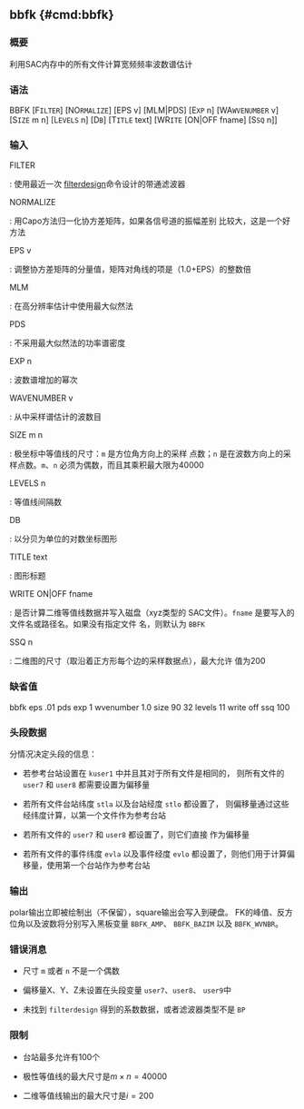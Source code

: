 ## bbfk {#cmd:bbfk}

### 概要

利用SAC内存中的所有文件计算宽频频率波数谱估计

### 语法

BBFK \[F`ILTER`\] \[NO`RMALIZE`\] \[EPS v\] \[MLM|PDS\] \[E`XP` n\]
\[WA`WVENUMBER` v\] \[S`IZE` m n\] \[L`EVELS` n\] \[D`B`\] \[T`ITLE`
text\] \[WR`ITE` \[ON|OFF fname\] \[S`SQ` n\]\]

### 输入

FILTER

:   使用最近一次
    [filterdesign](/commands/filterdesign.html)命令设计的带通滤波器

NORMALIZE

:   用Capo方法归一化协方差矩阵，如果各信号道的振幅差别
    比较大，这是一个好方法

EPS v

:   调整协方差矩阵的分量值，矩阵对角线的项是（1.0+EPS）的整数倍

MLM

:   在高分辨率估计中使用最大似然法

PDS

:   不采用最大似然法的功率谱密度

EXP n

:   波数谱增加的幂次

WAVENUMBER v

:   从中采样谱估计的波数目

SIZE m n

:   极坐标中等值线的尺寸：`m` 是方位角方向上的采样 点数；`n`
    是在波数方向上的采样点数。`m`、`n`
    必须为偶数，而且其乘积最大限为40000

LEVELS n

:   等值线间隔数

DB

:   以分贝为单位的对数坐标图形

TITLE text

:   图形标题

WRITE ON|OFF fname

:   是否计算二维等值线数据并写入磁盘（xyz类型的 SAC文件）。`fname`
    是要写入的文件名或路径名。如果没有指定文件 名，则默认为 `BBFK`

SSQ n

:   二维图的尺寸（取沿着正方形每个边的采样数据点），最大允许 值为200

### 缺省值

bbfk eps .01 pds exp 1 wvenumber 1.0 size 90 32 levels 11 write off ssq
100

### 头段数据

分情况决定头段的信息：

-   若参考台站设置在 `kuser1` 中并且其对于所有文件是相同的，
    则所有文件的 `user7` 和 `user8` 都需要设置为偏移量

-   若所有文件台站纬度 `stla` 以及台站经度 `stlo` 都设置了，
    则偏移量通过这些经纬度计算，以第一个文件作为参考台站

-   若所有文件的 `user7` 和 `user8` 都设置了，则它们直接 作为偏移量

-   若所有文件的事件纬度 `evla` 以及事件经度 `evlo`
    都设置了，则他们用于计算偏移量，使用第一个台站作为参考台站

### 输出

polar输出立即被绘制出（不保留），square输出会写入到硬盘。
FK的峰值、反方位角以及波数将分别写入黑板变量 `BBFK_AMP`、 `BBFK_BAZIM`
以及 `BBFK_WVNBR`。

### 错误消息

-   尺寸 `m` 或者 `n` 不是一个偶数

-   偏移量X、Y、Z未设置在头段变量 `user7`、`user8`、 `user9`中

-   未找到 `filterdesign` 得到的系数数据，或者滤波器类型不是 `BP`

### 限制

-   台站最多允许有100个

-   极性等值线的最大尺寸是$m\times n = 40000$

-   二维等值线输出的最大尺寸是$i = 200$


